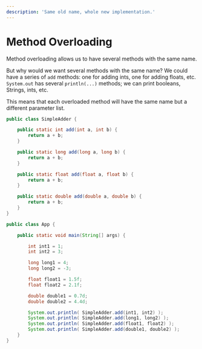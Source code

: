 ```yaml
---
description: 'Same old name, whole new implementation.'
---
```


# Method Overloading

Method overloading allows us to have several methods with the same name. 

But why would we want several methods with the same name? We could have a series of `add` methods: one for adding ints, one for adding floats, etc. `System.out` has several `println(...)` methods; we can print booleans, Strings, ints, etc.

This means that each overloaded method will have the same name but a different parameter list.

```java
public class SimpleAdder {

    public static int add(int a, int b) {
        return a + b;
    }

    public static long add(long a, long b) {
        return a + b;
    }

    public static float add(float a, float b) {
        return a + b;
    }

    public static double add(double a, double b) {
        return a + b;
    }
}
```

```java
public class App {

    public static void main(String[] args) {

        int int1 = 1;
        int int2 = 3;

        long long1 = 4;
        long long2 = -3;

        float float1 = 1.5f;
        float float2 = 2.1f;

        double double1 = 0.7d;
        double double2 = 4.4d;

        System.out.println( SimpleAdder.add(int1, int2) );
        System.out.println( SimpleAdder.add(long1, long2) );
        System.out.println( SimpleAdder.add(float1, float2) );
        System.out.println( SimpleAdder.add(double1, double2) );
    }
}
```

